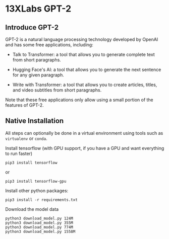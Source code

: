# 13XLabs GPT-2

## Introduce GPT-2
GPT-2 is a natural language processing technology developed by OpenAI and has some free applications, including:

- Talk to Transformer: a tool that allows you to generate complete text from short paragraphs.

- Hugging Face's AI: a tool that allows you to generate the next sentence for any given paragraph.

- Write with Transformer: a tool that allows you to create articles, titles, and video subtitles from short paragraphs.

Note that these free applications only allow using a small portion of the features of GPT-2.

## Native Installation

All steps can optionally be done in a virtual environment using tools such as `virtualenv` or `conda`.

Install tensorflow (with GPU support, if you have a GPU and want everything to run faster)
```
pip3 install tensorflow
```
or
```
pip3 install tensorflow-gpu
```

Install other python packages:
```
pip3 install -r requirements.txt
```

Download the model data
```
python3 download_model.py 124M
python3 download_model.py 355M
python3 download_model.py 774M
python3 download_model.py 1558M
```